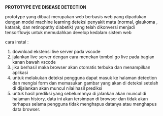 **PROTOTYPE EYE DISEASE DETECTION**

prototype yang dibuat merupakan web berbasis web yang dipadukan dengan model machine learning deteksi penyakit mata (normal, glaukoma , katarak, dan retinopathy diabetik) yang telah dikonversi menjadi tensorflowjs untuk memudahkan develop kedalam sistem web

cara instal : 
1. download ekstensi live server pada vscode
2. jalankan live server dengan cara menekan tombol go live pada bagian kanan bawah vscode
3. jika berhasil maka browser akan otomatis terbuka dan menampilkan aplikasi
4. untuk melakukan deteksi pengguna dapat masuk ke halaman detection dan mengisi form dan memasukan gambar yang akan di deteksi setelah di dijalankan akan muncul nilai hasil prediksi
5. untuk hasil prediksi yang sebelumnnya di jalankan akan muncul di halaman history, data ini akan tersimpan di browser dan tidak akan terhapus selama pengguna tidak menghapus datanya atau menghapus data browser.

